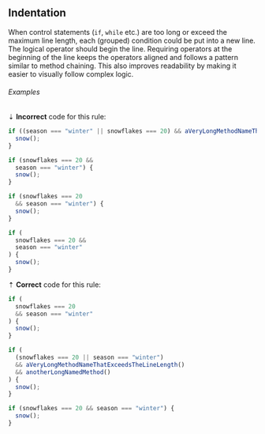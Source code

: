 ## Indentation

When control statements (`if`, `while` etc.) are too long or exceed the maximum line length, each (grouped) condition could be put into a new line. The logical operator should begin the line. Requiring operators at the beginning of the line keeps the operators aligned and follows a pattern similar to method chaining. This also improves readability by making it easier to visually follow complex logic.

###### Examples

⇣ **Incorrect** code for this rule:

```js
if ((season === "winter" || snowflakes === 20) && aVeryLongMethodNameThatExceedsTheLineLength() && anotherLongNamedMethod()) {
  snow();
}
```

```js
if (snowflakes === 20 &&
  season === "winter") {
  snow();
}
```

```js
if (snowflakes === 20
  && season === "winter") {
  snow();
}
```

```js
if (
  snowflakes === 20 &&
  season === "winter"
) {
  snow();
}
```

⇡ **Correct** code for this rule:

```js
if (
  snowflakes === 20
  && season === "winter"
) {
  snow();
}
```

```js
if (
  (snowflakes === 20 || season === "winter")
  && aVeryLongMethodNameThatExceedsTheLineLength()
  && anotherLongNamedMethod()
) {
  snow();
}
```

```js
if (snowflakes === 20 && season === "winter") {
  snow();
}
```

